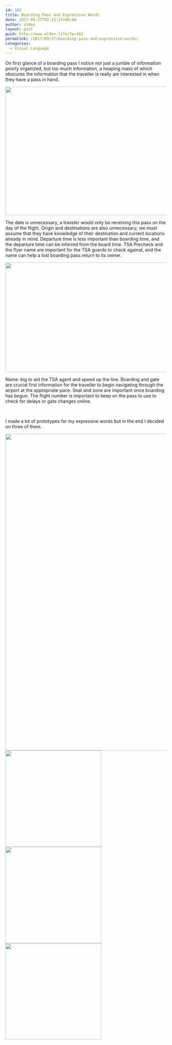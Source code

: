 ```yaml
---
id: 162
title: Boarding Pass and Expressive Words
date: 2017-09-27T02:23:17+00:00
author: alden
layout: post
guid: http://www.alden.life/?p=162
permalink: /2017/09/27/boarding-pass-and-expressive-words/
categories:
  - Visual Language
---
```

On first glance of a boarding pass I notice not just a jumble of information poorly organized, but too much information, a heaping mass of which obscures the information that the traveller is really am interested in when they have a pass in hand.

<img class="alignnone wp-image-163 size-full" src="http://www.alden.life/wp-content/uploads/2017/09/OriginalBoardingPass.png" alt="" width="989" height="400" srcset="http://www.alden.life/wp-content/uploads/2017/09/OriginalBoardingPass.png 989w, http://www.alden.life/wp-content/uploads/2017/09/OriginalBoardingPass-300x121.png 300w, http://www.alden.life/wp-content/uploads/2017/09/OriginalBoardingPass-768x311.png 768w" sizes="(max-width: 989px) 100vw, 989px" />

The date is unnecessary, a traveler would only be receiving this pass on the day of the flight. Origin and destinations are also unnecessary; we must assume that they have knowledge of their destination and current locations already in mind. Departure time is less important than boarding time, and the departure time can be inferred from the board time. TSA Precheck and the flyer name are important for the TSA guards to check against, and the name can help a lost boarding pass return to its owner.

<img class="alignnone wp-image-164 size-large" src="http://www.alden.life/wp-content/uploads/2017/09/BoardingPassRedone-1024x472.png" alt="" width="739" height="341" srcset="http://www.alden.life/wp-content/uploads/2017/09/BoardingPassRedone-1024x472.png 1024w, http://www.alden.life/wp-content/uploads/2017/09/BoardingPassRedone-300x138.png 300w, http://www.alden.life/wp-content/uploads/2017/09/BoardingPassRedone-768x354.png 768w, http://www.alden.life/wp-content/uploads/2017/09/BoardingPassRedone.png 1126w" sizes="(max-width: 739px) 100vw, 739px" />

Name: big to aid the TSA agent and speed up the line. Boarding and gate are crucial first information for the traveller to begin navigating through the airport at the appropriate pace. Seat and zone are important once boarding has begun. The flight number is important to keep on the pass to use to check for delays or gate changes online.

&nbsp;

I made a lot of prototypes for my expressive words but in the end I decided on three of them.

<img class="alignnone wp-image-175 size-large" src="http://www.alden.life/wp-content/uploads/2017/09/Prototypes-3-e1506522096663-768x1024.jpg" alt="" width="739" height="985" srcset="http://www.alden.life/wp-content/uploads/2017/09/Prototypes-3-e1506522096663-768x1024.jpg 768w, http://www.alden.life/wp-content/uploads/2017/09/Prototypes-3-e1506522096663-225x300.jpg 225w" sizes="(max-width: 739px) 100vw, 739px" />

<img class="alignnone size-medium wp-image-168" src="http://www.alden.life/wp-content/uploads/2017/09/disorder-e1506521809785-300x300.jpg" alt="" width="300" height="300" srcset="http://www.alden.life/wp-content/uploads/2017/09/disorder-e1506521809785-300x300.jpg 300w, http://www.alden.life/wp-content/uploads/2017/09/disorder-e1506521809785-150x150.jpg 150w, http://www.alden.life/wp-content/uploads/2017/09/disorder-e1506521809785-768x768.jpg 768w, http://www.alden.life/wp-content/uploads/2017/09/disorder-e1506521809785-1024x1024.jpg 1024w" sizes="(max-width: 300px) 100vw, 300px" />

<img class="alignnone size-medium wp-image-170" src="http://www.alden.life/wp-content/uploads/2017/09/sunflower-e1506521872870-300x300.jpg" alt="" width="300" height="300" srcset="http://www.alden.life/wp-content/uploads/2017/09/sunflower-e1506521872870-300x300.jpg 300w, http://www.alden.life/wp-content/uploads/2017/09/sunflower-e1506521872870-150x150.jpg 150w, http://www.alden.life/wp-content/uploads/2017/09/sunflower-e1506521872870-768x768.jpg 768w, http://www.alden.life/wp-content/uploads/2017/09/sunflower-e1506521872870-1024x1024.jpg 1024w" sizes="(max-width: 300px) 100vw, 300px" />

<img class="alignnone size-medium wp-image-171" src="http://www.alden.life/wp-content/uploads/2017/09/Time-e1506521991569-300x300.jpg" alt="" width="300" height="300" srcset="http://www.alden.life/wp-content/uploads/2017/09/Time-e1506521991569-300x300.jpg 300w, http://www.alden.life/wp-content/uploads/2017/09/Time-e1506521991569-150x150.jpg 150w, http://www.alden.life/wp-content/uploads/2017/09/Time-e1506521991569-768x768.jpg 768w, http://www.alden.life/wp-content/uploads/2017/09/Time-e1506521991569-1024x1024.jpg 1024w" sizes="(max-width: 300px) 100vw, 300px" />

&nbsp;